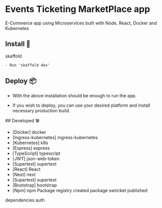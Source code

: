# Events Ticketing MarketPlace app

E-Commerce app using Microservices built with Node, React, Docker and Kubernetes

## Install 🔧

skaffold

```
- Run 'skaffold dev'
```

## Deploy 📦

- With the above installation should be enough to run the app.

- If you wish to deploy, you can use your desired platform and install necessary production build.

## Developed 🛠️

- [Docker] docker
- [Ingress-kubernetes] ingress-kubernetes
- [Kubernetes] k8s
- [Express] express
- [TypeScript] typescript
- [JWT] json-web-token
- [Supertest] supertest
- [React] React
- [Next] next
- [Supertest] supertest
- [Bootstrap] bootstrap
- [Npm] npm Package registry created package swticket published

dependencies
auth
